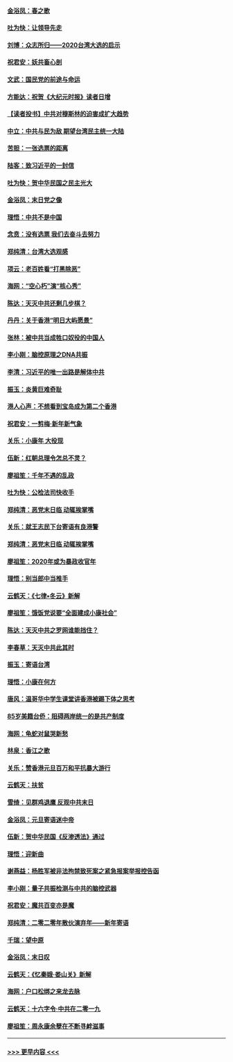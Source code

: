 #### [金浴凤：春之歌](../pages/nsc993/n11797687.md?t=01162144) 
#### [吐为快：让领导先走](../pages/nsc993/n11797512.md?t=01162144) 
#### [刘博：众志所归——2020台湾大选的启示](../pages/nsc993/n11796878.md?t=01162144) 
#### [祝君安：妖共畜心剖](../pages/nsc993/n11794273.md?t=01162144) 
#### [文武：国民党的前途与命运](../pages/nsc993/n11794198.md?t=01162144) 
#### [方能达：祝贺《大纪元时报》读者日增](../pages/nsc993/n11793807.md?t=01162144) 
#### [【读者投书】中共对穆斯林的迫害成扩大趋势](../pages/nsc993/n11791371.md?t=01162144) 
#### [中立：中共与民为敌 期望台湾民主统一大陆](../pages/nsc993/n11790392.md?t=01162144) 
#### [苦胆：一张选票的距离](../pages/nsc993/n11788914.md?t=01162144) 
#### [陆客：致习近平的一封信](../pages/nsc993/n11788867.md?t=01162144) 
#### [吐为快：贺中华民国之民主光大](../pages/nsc993/n11788618.md?t=01162144) 
#### [金浴凤：末日党之像](../pages/nsc993/n11787475.md?t=01162144) 
#### [理悟：中共不是中国](../pages/nsc993/n11787463.md?t=01162144) 
#### [念贲：没有选票  我们去奋斗去努力](../pages/nsc993/n11787398.md?t=01162144) 
#### [郑纯清：台湾大选观感](../pages/nsc993/n11786210.md?t=01162144) 
#### [项云：老百姓看“打黑除恶”](../pages/nsc993/n11785398.md?t=01162144) 
#### [海网：“空心朽”演“核心秀”](../pages/nsc993/n11783874.md?t=01162144) 
#### [陈达：天灭中共还剩几步棋？](../pages/nsc993/n11783719.md?t=01162144) 
#### [丹丹：关于香港“明日大屿愿景”](../pages/nsc993/n11783273.md?t=01162144) 
#### [张林：被中共当成牲口奴役的中国人](../pages/nsc993/n11782397.md?t=01162144) 
#### [李小刚：脑控原理之DNA共振](../pages/nsc993/n11780962.md?t=01162144) 
#### [李清：习近平的唯一出路是解体中共](../pages/nsc993/n11780866.md?t=01162144) 
#### [振玉：炎黄巨难奇耻](../pages/nsc993/n11779632.md?t=01162144) 
#### [港人心声：不想看到宝岛成为第二个香港](../pages/nsc993/n11778817.md?t=01162144) 
#### [祝君安：一剪梅‧新年新气象](../pages/nsc993/n11776340.md?t=01162144) 
#### [关乐：小康年 大役现](../pages/nsc993/n11774213.md?t=01162144) 
#### [伍新：红朝总理令怎总不灵？](../pages/nsc993/n11770813.md?t=01162144) 
#### [廖祖笙：千年不遇的乱政](../pages/nsc993/n11770373.md?t=01162144) 
#### [吐为快：公检法司快收手](../pages/nsc993/n11770359.md?t=01162144) 
#### [郑纯清：恶党末日临 动辄挨掌嘴](../pages/nsc993/n11769912.md?t=01162144) 
#### [关乐：就王志民下台寄语有良港警](../pages/nsc993/n11769903.md?t=01162144) 
#### [郑纯清：恶党末日临 动辄挨掌嘴](../pages/nsc993/n11769356.md?t=01162144) 
#### [廖祖笙：2020年或为暴政收官年](../pages/nsc993/n11768216.md?t=01162144) 
#### [理悟：别当郎中当推手](../pages/nsc993/n11768243.md?t=01162144) 
#### [云鹤天：《七律▪冬云》新解](../pages/nsc993/n11768204.md?t=01162144) 
#### [廖祖笙：饿饭党说要“全面建成小康社会”](../pages/nsc993/n11767482.md?t=01162144) 
#### [陈达：天灭中共之罗网谁能挡住？](../pages/nsc993/n11767465.md?t=01162144) 
#### [李春草：天灭中共此其时](../pages/nsc993/n11767452.md?t=01162144) 
#### [振玉：寄语台湾](../pages/nsc993/n11767432.md?t=01162144) 
#### [理悟：小康在何方](../pages/nsc993/n11767394.md?t=01162144) 
#### [唐风：温哥华中学生课堂讲香港被踢下体之思考](../pages/nsc993/n11766848.md?t=01162144) 
#### [85岁美籍台侨：阻碍两岸统一的是共产制度](../pages/nsc993/n11765043.md?t=01162144) 
#### [海网：龟蛇对鼠哭新愁](../pages/nsc993/n11764895.md?t=01162144) 
#### [林泉：香江之歌](../pages/nsc993/n11764415.md?t=01162144) 
#### [关乐：赞香港元旦百万和平抗暴大游行](../pages/nsc993/n11764382.md?t=01162144) 
#### [云鹤天：扶贫](../pages/nsc993/n11764245.md?t=01162144) 
#### [雪绮：见群鸡退鹰  反观中共末日](../pages/nsc993/n11762112.md?t=01162144) 
#### [金浴凤：元旦寄语迷中帝](../pages/nsc993/n11761788.md?t=01162144) 
#### [伍新：贺中华民国《反渗透法》通过](../pages/nsc993/n11761994.md?t=01162144) 
#### [理悟：迎新曲](../pages/nsc993/n11761152.md?t=01162144) 
#### [谢燕益：杨胜军被非法拘禁致死案之紧急报案举报控告函](../pages/nsc993/n11756134.md?t=01162144) 
#### [李小刚：量子共振检测与中共的脑控武器](../pages/nsc993/n11754518.md?t=01162144) 
#### [祝君安：魔共百变亦是魔](../pages/nsc993/n11754469.md?t=01162144) 
#### [郑纯清：二零二零年散伙演弃年——新年寄语](../pages/nsc993/n11754195.md?t=01162144) 
#### [千瑞：望中原](../pages/nsc993/n11754159.md?t=01162144) 
#### [金浴凤：末日叹](../pages/nsc993/n11752359.md?t=01162144) 
#### [云鹤天：《忆秦娥‧娄山关》新解](../pages/nsc993/n11752348.md?t=01162144) 
#### [海网：户口松绑之来龙去脉](../pages/nsc993/n11752328.md?t=01162144) 
#### [云鹤天：十六字令‧中共在二零一九](../pages/nsc993/n11752305.md?t=01162144) 
#### [廖祖笙：周永康余孽在不断寻衅滋事](../pages/nsc993/n11751013.md?t=01162144) 

----
#### [ >>> 更早内容 <<< ](../indexes/nsc993-earlier.md)

